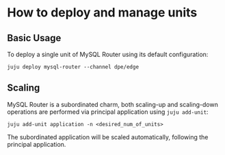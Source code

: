 # How to deploy and manage units

## Basic Usage

To deploy a single unit of MySQL Router using its default configuration:
```shell
juju deploy mysql-router --channel dpe/edge
```

## Scaling

MySQL Router is a subordinated charm, both scaling-up and scaling-down operations are performed via principal application using `juju add-unit`:
```shell
juju add-unit application -n <desired_num_of_units>
```

The subordinated application will be scaled automatically, following the principal application.